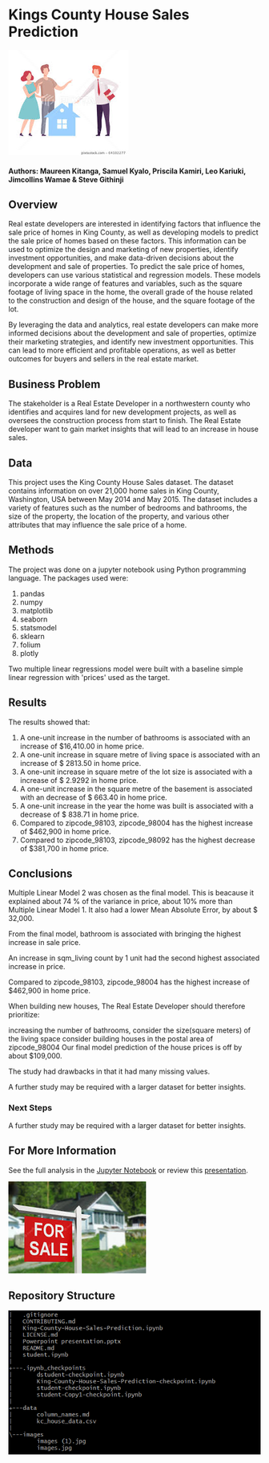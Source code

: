 # Kings County House Sales Prediction

![another_homes_stock_photo](images/sale.jpg)

#### Authors: Maureen Kitanga, Samuel Kyalo, Priscila Kamiri, Leo Kariuki, Jimcollins Wamae & Steve Githinji

## Overview
Real estate developers are interested in identifying factors that influence the sale price of homes in King County, as well as developing models to predict the sale price of homes based on these factors. This information can be used to optimize the design and marketing of new properties, identify investment opportunities, and make data-driven decisions about the development and sale of properties. To predict the sale price of homes, developers can use various statistical and regression models. These models incorporate a wide range of features and variables, such as the square footage of living space in the home, the overall grade of the house related to the construction and design of the house, and the square footage of the lot.

By leveraging the data and analytics, real estate developers can make more informed decisions about the development and sale of properties, optimize their marketing strategies, and identify new investment opportunities. This can lead to more efficient and profitable operations, as well as better outcomes for buyers and sellers in the real estate market.




## Business Problem
The stakeholder is a Real Estate Developer in a northwestern county who identifies and acquires land for new development projects, as well as oversees the construction process from start to finish. The Real Estate developer want to gain market insights that will lead to an increase in house sales.



## Data
This project uses the King County House Sales dataset. The dataset contains information on over 21,000 home sales in King County, Washington, USA between May 2014 and May 2015. The dataset includes a variety of features such as the number of bedrooms and bathrooms, the size of the property, the location of the property, and various other attributes that may influence the sale price of a home.



## Methods
The project was done on a jupyter notebook using Python programming language. 
The packages used were:
1. pandas
2. numpy
3. matplotlib
4. seaborn
5. statsmodel
6. sklearn
7. folium
8. plotly

Two multiple linear regressions model were built with a baseline simple linear regression with 'prices' used as the target.

## Results

The results showed that:

1. A one-unit increase in the number of bathrooms is associated with an increase of $16,410.00 in home price.
2. A one-unit increase in square metre of living space is associated with an increase of $ 2813.50 in home price.
3. A one-unit increase in square metre of the lot size is associated with a increase of $ 2.9292 in home price.
4. A one-unit increase in the square metre of the basement is associated with an decrease of $ 663.40 in home price.
5. A one-unit increase in the year the home was built is associated with a decrease of $ 838.71 in home price.
6. Compared to zipcode_98103, zipcode_98004 has the highest increase of $462,900 in home price.
7. Compared to zipcode_98103, zipcode_98092 has the highest decrease of $381,700 in home price.

## Conclusions
Multiple Linear Model 2 was chosen as the final model. This is beacause it explained about 74 % of the variance in price, about 10% more than Multiple Linear Model 1. It also had a lower Mean Absolute Error, by about $ 32,000.

From the final model, bathroom is associated with bringing the highest increase in sale price.

An increase in sqm_living count by 1 unit had the second highest associated increase in price.

Compared to zipcode_98103, zipcode_98004 has the highest increase of $462,900 in home price.

When building new houses, The Real Estate Developer should therefore prioritize:

increasing the number of bathrooms,
consider the size(square meters) of the living space
consider building houses in the postal area of zipcode_98004
Our final model prediction of the house prices is off by about $109,000.

The study had drawbacks in that it had many missing values.

A further study may be required with a larger dataset for better insights.



### Next Steps

A further study may be required with a larger dataset for better insights.



## For More Information

See the full analysis in the [Jupyter Notebook](https://github.com/stevegithinji/King-County-House-Sales-Model/blob/master/King-County-House-Sales-Prediction.ipynb) or review this [presentation](https://github.com/stevegithinji/King-County-House-Sales-Model/blob/master/Powerpoint%20presentation.pptx).


![homes_stock_photo](images/images.jpg)


## Repository Structure

![repository structure](images/Capture.PNG)




